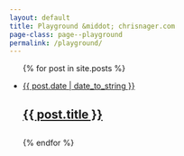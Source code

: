 ```yaml
---
layout: default
title: Playground &middot; chrisnager.com
page-class: page--playground
permalink: /playground/
---
```


<section class="group">
    <ul class="posts">
        {% for post in site.posts %}
            <li>
                <a href="{{ post.url }}">
                    <p>{{ post.date | date_to_string }}</p>
                    <h1>{{ post.title }}<h1>
                </a>
            </li>
        {% endfor %}
    </ul>
</section>
